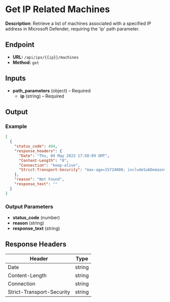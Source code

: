 # Get IP Related Machines

**Description**: Retrieve a list of machines associated with a specified IP address in Microsoft Defender, requiring the 'ip' path parameter.

## Endpoint

- **URL:** `/api/ips/{{ip}}/machines`
- **Method:** `get`
## Inputs

- **path_parameters** (object) – Required
  - **ip** (string) – Required
## Output

### Example

```json
[
  {
    "status_code": 404,
    "response_headers": {
      "Date": "Thu, 04 May 2023 17:50:09 GMT",
      "Content-Length": "0",
      "Connection": "keep-alive",
      "Strict-Transport-Security": "max-age=15724800; includeSubDomains"
    },
    "reason": "Not Found",
    "response_text": ""
  }
]
```
### Output Parameters

- **status_code** (number)
- **reason** (string)
- **response_text** (string)
## Response Headers

| Header | Type |
|--------|------|
| Date | string |
| Content-Length | string |
| Connection | string |
| Strict-Transport-Security | string |